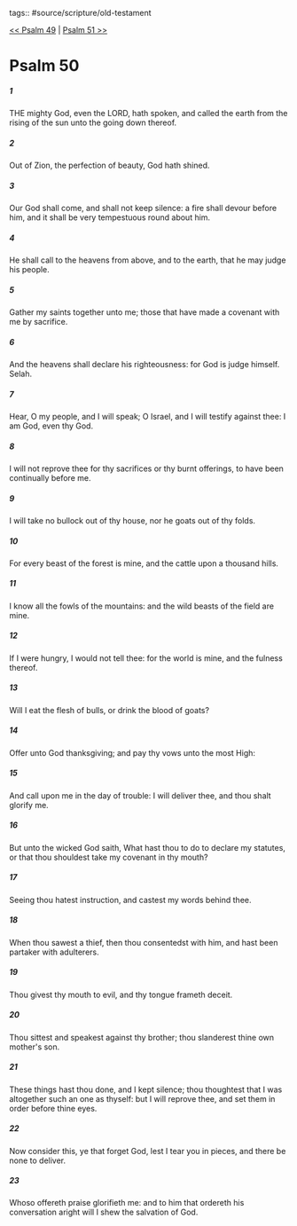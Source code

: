 tags:: #source/scripture/old-testament

[<< Psalm 49](old-testament/19_Psalms/Psalm_49.md) | [Psalm 51 >>](old-testament/19_Psalms/Psalm_51.md)

# Psalm 50

##### 1

THE mighty God, even the LORD, hath spoken, and called the earth from the rising of the sun unto the going down thereof.

##### 2

Out of Zion, the perfection of beauty, God hath shined.

##### 3

Our God shall come, and shall not keep silence: a fire shall devour before him, and it shall be very tempestuous round about him.

##### 4

He shall call to the heavens from above, and to the earth, that he may judge his people.

##### 5

Gather my saints together unto me; those that have made a covenant with me by sacrifice.

##### 6

And the heavens shall declare his righteousness: for God is judge himself. Selah.

##### 7

Hear, O my people, and I will speak; O Israel, and I will testify against thee: I am God, even thy God.

##### 8

I will not reprove thee for thy sacrifices or thy burnt offerings, to have been continually before me.

##### 9

I will take no bullock out of thy house, nor he goats out of thy folds.

##### 10

For every beast of the forest is mine, and the cattle upon a thousand hills.

##### 11

I know all the fowls of the mountains: and the wild beasts of the field are mine.

##### 12

If I were hungry, I would not tell thee: for the world is mine, and the fulness thereof.

##### 13

Will I eat the flesh of bulls, or drink the blood of goats?

##### 14

Offer unto God thanksgiving; and pay thy vows unto the most High:

##### 15

And call upon me in the day of trouble: I will deliver thee, and thou shalt glorify me.

##### 16

But unto the wicked God saith, What hast thou to do to declare my statutes, or that thou shouldest take my covenant in thy mouth?

##### 17

Seeing thou hatest instruction, and castest my words behind thee.

##### 18

When thou sawest a thief, then thou consentedst with him, and hast been partaker with adulterers.

##### 19

Thou givest thy mouth to evil, and thy tongue frameth deceit.

##### 20

Thou sittest and speakest against thy brother; thou slanderest thine own mother's son.

##### 21

These things hast thou done, and I kept silence; thou thoughtest that I was altogether such an one as thyself: but I will reprove thee, and set them in order before thine eyes.

##### 22

Now consider this, ye that forget God, lest I tear you in pieces, and there be none to deliver.

##### 23

Whoso offereth praise glorifieth me: and to him that ordereth his conversation aright will I shew the salvation of God.
